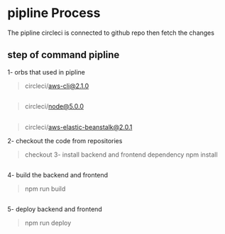 # pipline Process
The pipline circleci is connected to github  repo then fetch the changes 

## step of command pipline 
1- orbs that used in pipline 
 > circleci/aws-cli@2.1.0
 ##
 > circleci/node@5.0.0
 ##
 > circleci/aws-elastic-beanstalk@2.0.1

2- checkout the code from repositories 

 > checkout 
3- install backend and frontend dependency 
 > npm install 
 ##
4- build the backend and frontend 
 > npm run build 
##
5- deploy backend and frontend 
 > npm run deploy 
